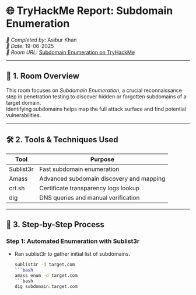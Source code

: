 # 🌐 TryHackMe Report: Subdomain Enumeration

*👤 Completed by:* Asibur Khan  
*📅 Date:* 19-06-2025  
*🔗 Room URL:* [Subdomain Enumeration on TryHackMe](https://tryhackme.com/room/subdomainenumeration)

---

## 🧠 1. Room Overview

This room focuses on *Subdomain Enumeration*, a crucial reconnaissance step in penetration testing to discover hidden or forgotten subdomains of a target domain.  
Identifying subdomains helps map the full attack surface and find potential vulnerabilities.

---

## 🛠️ 2. Tools & Techniques Used

| Tool           | Purpose                                  |
|----------------|-------------------------------------------|
| Sublist3r    | Fast subdomain enumeration                |
| Amass        | Advanced subdomain discovery and mapping  |
| crt.sh       | Certificate transparency logs lookup     |
| dig          | DNS queries and manual verification       |

---

## 🚀 3. Step-by-Step Process

### Step 1: Automated Enumeration with Sublist3r
- Ran sublist3r to gather initial list of subdomains.  
  ```bash
  sublist3r -d target.com
  ```bash
  amass enum -d target.com
  ```bash
  dig subdomain.target.com
